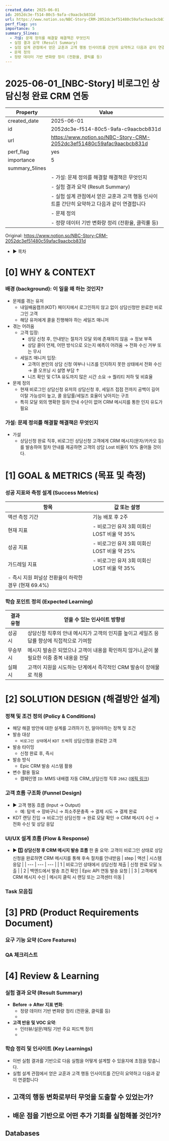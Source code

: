 ```yaml
---
created_date: 2025-06-01
id: 2052dc3e-f514-80c5-9afa-c9aacbcb831d
url: https://www.notion.so/NBC-Story-CRM-2052dc3ef51480c59afac9aacbcb831d
perf_flag: yes
importance: 5
summary_5lines:
  - 가설: 문제 정의를 해결할 해결책은 무엇인지
  - 실험 결과 요약 (Result Summary)
  - 실험 설계 관점에서 얻은 교훈과 고객 행동 인사이트를 간단히 요약하고 다음과 같이 연결합니다
  - 문제 정의
  - 정량 데이터 기반 변화량 정리 (전환율, 클릭률 등)
---
```


# 2025-06-01_[NBC-Story] 비로그인 상담신청 완료 CRM 연동

| Property | Value |
| --- | --- |
| created_date | 2025-06-01 |
| id | 2052dc3e-f514-80c5-9afa-c9aacbcb831d |
| url | https://www.notion.so/NBC-Story-CRM-2052dc3ef51480c59afac9aacbcb831d |
| perf_flag | yes |
| importance | 5 |
| summary_5lines | |
|  | - 가설: 문제 정의를 해결할 해결책은 무엇인지 |
|  | - 실험 결과 요약 (Result Summary) |
|  | - 실험 설계 관점에서 얻은 교훈과 고객 행동 인사이트를 간단히 요약하고 다음과 같이 연결합니다 |
|  | - 문제 정의 |
|  | - 정량 데이터 기반 변화량 정리 (전환율, 클릭률 등) |

Original: https://www.notion.so/NBC-Story-CRM-2052dc3ef51480c59afac9aacbcb831d

- ▶ 목차

# [0] WHY & CONTEXT

###  배경 (background): 이 일을 왜 하는 것인지?
- 문제를 겪는 유저
  - 내일배움캠프(KDT) 페이지에서 로그인하지 않고 없이 상담신청만 완료한 비로그인 고객
  - 해당 유저에게 콜을 진행해야 하는 세일즈 매니저
- 겪는 어려움
  - 고객 입장:
    - 상담 신청 후, 안내받는 절차가 모달 외에 존재하지 않음 → 정보 부족
    - 상담 콜이 언제, 어떤 방식으로 오는지 예측이 어려움 → 전화 수신 거부 또는 무시
  - 세일즈 매니저 입장:
    - 고객이 본인의 상담 신청 여부나 니즈를 인지하지 못한 상태에서 전화 수신 → 콜 오프닝 시 설명 부담 ↑
    - 니즈 확인 및 CTA 유도까지 많은 시간 소요 → 퀄리티 저하 및 비효율
- 문제 정의
  - 현재 비로그인 상담신청 유저의 상담신청 후, 세일즈 접점 전까지 공백이 길어 이탈 가능성이 높고, 콜 응답률/세일즈 효율이 낮아지는 구조
  - 특히 모달 외의 명확한 절차 안내 수단이 없어 CRM 메시지를 통한 인지 유도가 필요

###  가설: 문제 정의를 해결할 해결책은 무엇인지
- 가설
  - 상담신청 완료 직후, 비로그인 상담신청  고객에게 CRM 메시지(문자/카카오 등)를 발송하여 절차 안내를 제공하면 고객의 상담 Lost 비율이 10% 줄어들 것이다.

# **[1] GOAL & METRICS (목표 및 측정)**

### 성공 지표와 측정 설계 (Success Metrics)
| 항목 | 값 또는 설명 |
| --- | --- |
| 액션 측정 기간 | 기능 배포 후 2주 |
| 현재 지표 | - 비로그인 유저 3회 미회신 LOST 비율 약 35% |
| 성공 지표 | - 비로그인 유저 3회 미회신 LOST 비율 약 25% |
| 가드레일 지표 | - 비로그인 유저 3회 미회신 LOST 비율 약 35%
- 즉시 지원 퍼널상 전환율이 하락한 경우 (현재 69.4%) |

### **학습 포인트 정의 (Expected Learning)**
| 결과 유형 | 얻을 수 있는 인사이트 방향성 |
| --- | --- |
| 성공 시 | 상담신청 직후의 안내 메시지가 고객의 인지를 높이고 세일즈 응답률 향상에 직접적으로 기여함 |
| 무승부 시 | 메시지 발송은 되었으나 고객이 내용을 확인하지 않거나,굳이 불필요한 이중 중복 내용을 전달 |
| 실패 시 | 고객이 지원을 시도하는 단계에서 즉각적인 CRM 발송이 장애물로 적용 |

# **[2] SOLUTION DESIGN (해결방안 설계)**

### **정책 및 조건 정의 (Policy & Conditions)**
- 해당 해결 방안에 대한 설계를 고려하기 전, 알아야하는 정책 및 조건
- 발송 대상
  - `비로그인 상태`에서 `KDT 트랙`의 상담신청을 완료한 고객
- 발송 타이밍
  - 신청 완료 후, 즉시
- 발송 방식
  - Epic CRM 발송 시스템 활용 
- 변수 활용 필요
    - 캠페인명 `ID`: MMS 내배캠 자동 CRM_상담신청 직후 `2662` ([에픽 링크](https://app.effic.biz/messages/crm-automation/2662))

### **고객 흐름 구조화 (Funnel Design)**
- ▶ 고객 행동 흐름 (Input → Output)
  - 예: 탐색 → 장바구니 → 최소주문충족 → 결제 시도 → 결제 완료
- KDT 랜딩 진입 → 비로그인 상담신청 → 완료 모달 확인 → CRM 메시지 수신 → 전화 수신 및 상담 응답

### **UI/UX 설계 흐름 (Flow & Response)**
- ▶ **1️⃣ 상담신청 후 CRM 메시지 발송 흐름**
  한 줄 요약: 고객이 비로그인 상태로 상담신청을 완료하면 CRM 메시지를 통해 후속 절차를 안내받음
| step | 액션 | 시스템 응답 |
| --- | --- | --- |
| 1 | 비로그인 상태에서 상담신청 제출 | 신청 완료 모달 노출 |
| 2 | 백엔드에서 발송 조건 확인 | Epic API 연동 발송 요청 |
| 3 | 고객에게 CRM 메시지 수신 | 메시지 클릭 시 랜딩 또는 고객센터 이동 |

### Task 모음집

# **[3] PRD (Product Requirements Document)**

### **요구 기능 요약 (Core Features)**

### **QA 체크리스트**

# [4] Review & Learning

### 실험 결과 요약 (Result Summary)
- **Before → After 지표 변화**:
  - 정량 데이터 기반 변화량 정리 (전환율, 클릭률 등)
  - 
- **고객 반응 및 VOC 요약**:
  - 인터뷰/설문/채팅 기반 주요 피드백 정리
  - 

### 학습 정리 및 인사이트 (Key Learnings)
- 이번 실험 결과를 기반으로 다음 실험을 어떻게 설계할 수 있을지에 초점을 맞춥니다.
- 실험 설계 관점에서 얻은 교훈과 고객 행동 인사이트를 간단히 요약하고 다음과 같이 연결합니다
- 고객의 행동 변화로부터 무엇을 도출할 수 있었는가?
  - 
- 배운 점을 기반으로 어떤 추가 기회를 실험해볼 것인가?
  -

## Databases
